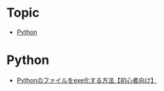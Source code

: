 # Topic
- [Python](#python)

# Python
- [Pythonのファイルをexe化する方法【初心者向け】](https://techacademy.jp/magazine/18963)
